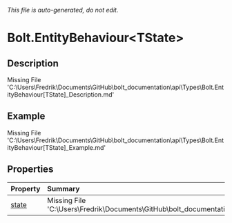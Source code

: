 *This file is auto-generated, do not edit.*

# Bolt.EntityBehaviour&lt;TState&gt;
## Description
Missing File 'C:\Users\Fredrik\Documents\GitHub\bolt_documentation\api\Types\Bolt.EntityBehaviour[TState]_Description.md'
## Example
Missing File 'C:\Users\Fredrik\Documents\GitHub\bolt_documentation\api\Types\Bolt.EntityBehaviour[TState]_Example.md'
## Properties
| Property | Summary |
|:-----|:--------|
|[state](Bolt.EntityBehaviour&lt;TState&gt;/P/state.md)|Missing File 'C:\Users\Fredrik\Documents\GitHub\bolt_documentation\api\Types\Bolt.EntityBehaviour[TState]\P\state_Summary.md'|
